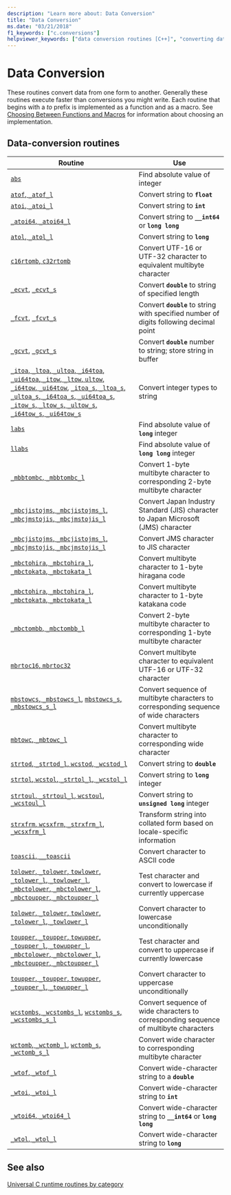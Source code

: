 ```yaml
---
description: "Learn more about: Data Conversion"
title: "Data Conversion"
ms.date: "03/21/2018"
f1_keywords: ["c.conversions"]
helpviewer_keywords: ["data conversion routines [C++]", "converting data"]
---
```

# Data Conversion

These routines convert data from one form to another. Generally these routines execute faster than conversions you might write. Each routine that begins with a *to* prefix is implemented as a function and as a macro. See [Choosing Between Functions and Macros](../c-runtime-library/recommendations-for-choosing-between-functions-and-macros.md) for information about choosing an implementation.

## Data-conversion routines

|Routine|Use|
|-------------|---------|
|[`abs`](../c-runtime-library/reference/abs-labs-llabs-abs64.md)|Find absolute value of integer|
|[`atof`, `_atof_l`](../c-runtime-library/reference/atof-atof-l-wtof-wtof-l.md)|Convert string to **`float`**|
|[`atoi`, `_atoi_l`](../c-runtime-library/reference/atoi-atoi-l-wtoi-wtoi-l.md)|Convert string to **`int`**|
|[`_atoi64`, `_atoi64_l`](../c-runtime-library/reference/atoi64-atoi64-l-wtoi64-wtoi64-l.md)|Convert string to **`__int64`** or **`long long`**|
|[`atol`, `_atol_l`](../c-runtime-library/reference/atol-atol-l-wtol-wtol-l.md)|Convert string to **`long`**|
|[`c16rtomb`, `c32rtomb`](../c-runtime-library/reference/c16rtomb-c32rtomb1.md)|Convert UTF-16 or UTF-32 character to equivalent multibyte character|
|[`_ecvt`](../c-runtime-library/reference/ecvt.md), [`_ecvt_s`](../c-runtime-library/reference/ecvt-s.md)|Convert **`double`** to string of specified length|
|[`_fcvt`](../c-runtime-library/reference/fcvt.md), [`_fcvt_s`](../c-runtime-library/reference/fcvt-s.md)|Convert **`double`** to string with specified number of digits following decimal point|
|[`_gcvt`](../c-runtime-library/reference/gcvt.md), [`_gcvt_s`](../c-runtime-library/reference/gcvt-s.md)|Convert **`double`** number to string; store string in buffer|
|[`_itoa`, `_ltoa`, `_ultoa`, `_i64toa`, `_ui64toa`, `_itow`, `_ltow`, `ultow`, `_i64tow`, `_ui64tow`](../c-runtime-library/reference/itoa-itow.md), [`_itoa_s`, `_ltoa_s`, `_ultoa_s`, `_i64toa_s`, `_ui64toa_s`, `_itow_s`, `_ltow_s`, `_ultow_s`, `_i64tow_s`, `_ui64tow_s`](../c-runtime-library/reference/itoa-s-itow-s.md)|Convert integer types to string|
|[`labs`](../c-runtime-library/reference/abs-labs-llabs-abs64.md)|Find absolute value of **`long`** integer|
|[`llabs`](../c-runtime-library/reference/abs-labs-llabs-abs64.md)|Find absolute value of **`long long`** integer|
|[`_mbbtombc`, `_mbbtombc_l`](../c-runtime-library/reference/mbbtombc-mbbtombc-l.md)|Convert 1-byte multibyte character to corresponding 2-byte multibyte character|
|[`_mbcjistojms`, `_mbcjistojms_l`, `_mbcjmstojis`, `_mbcjmstojis_l`](../c-runtime-library/reference/mbcjistojms-mbcjistojms-l-mbcjmstojis-mbcjmstojis-l.md)|Convert Japan Industry Standard (JIS) character to Japan Microsoft (JMS) character|
|[`_mbcjistojms`, `_mbcjistojms_l`, `_mbcjmstojis`, `_mbcjmstojis_l`](../c-runtime-library/reference/mbcjistojms-mbcjistojms-l-mbcjmstojis-mbcjmstojis-l.md)|Convert JMS character to JIS character|
|[`_mbctohira`, `_mbctohira_l`, `_mbctokata`, `_mbctokata_l`](../c-runtime-library/reference/mbctohira-mbctohira-l-mbctokata-mbctokata-l.md)|Convert multibyte character to 1-byte hiragana code|
|[`_mbctohira`, `_mbctohira_l`, `_mbctokata`, `_mbctokata_l`](../c-runtime-library/reference/mbctohira-mbctohira-l-mbctokata-mbctokata-l.md)|Convert multibyte character to 1-byte katakana code|
|[`_mbctombb`, `_mbctombb_l`](../c-runtime-library/reference/mbctombb-mbctombb-l.md)|Convert 2-byte multibyte character to corresponding 1-byte multibyte character|
|[`mbrtoc16`, `mbrtoc32`](../c-runtime-library/reference/mbrtoc16-mbrtoc323.md)|Convert multibyte character to equivalent UTF-16 or UTF-32 character|
|[`mbstowcs`, `_mbstowcs_l`](../c-runtime-library/reference/mbstowcs-mbstowcs-l.md), [`mbstowcs_s`, `_mbstowcs_s_l`](../c-runtime-library/reference/mbstowcs-s-mbstowcs-s-l.md)|Convert sequence of multibyte characters to corresponding sequence of wide characters|
|[`mbtowc`, `_mbtowc_l`](../c-runtime-library/reference/mbtowc-mbtowc-l.md)|Convert multibyte character to corresponding wide character|
|[`strtod`, `_strtod_l`, `wcstod`, `_wcstod_l`](../c-runtime-library/reference/strtod-strtod-l-wcstod-wcstod-l.md)|Convert string to **`double`**|
|[`strtol`, `wcstol`, `_strtol_l`, `_wcstol_l`](../c-runtime-library/reference/strtol-wcstol-strtol-l-wcstol-l.md)|Convert string to **`long`** integer|
|[`strtoul`, `_strtoul_l`, `wcstoul`, `_wcstoul_l`](../c-runtime-library/reference/strtoul-strtoul-l-wcstoul-wcstoul-l.md)|Convert string to **`unsigned long`** integer|
|[`strxfrm`, `wcsxfrm`, `_strxfrm_l`, `_wcsxfrm_l`](../c-runtime-library/reference/strxfrm-wcsxfrm-strxfrm-l-wcsxfrm-l.md)|Transform string into collated form based on locale-specific information|
|[`toascii`, `__toascii`](../c-runtime-library/reference/toascii-toascii.md)|Convert character to ASCII code|
|[`tolower`, `_tolower`, `towlower`, `_tolower_l`, `_towlower_l`](../c-runtime-library/reference/tolower-tolower-towlower-tolower-l-towlower-l.md), [`_mbctolower`, `_mbctolower_l`, `_mbctoupper`, `_mbctoupper_l`](../c-runtime-library/reference/mbctolower-mbctolower-l-mbctoupper-mbctoupper-l.md)|Test character and convert to lowercase if currently uppercase|
|[`tolower`, `_tolower`, `towlower`, `_tolower_l`, `_towlower_l`](../c-runtime-library/reference/tolower-tolower-towlower-tolower-l-towlower-l.md)|Convert character to lowercase unconditionally|
|[`toupper`, `_toupper`, `towupper`, `_toupper_l`, `_towupper_l`](../c-runtime-library/reference/toupper-toupper-towupper-toupper-l-towupper-l.md), [`_mbctolower`, `_mbctolower_l`, `_mbctoupper`, `_mbctoupper_l`](../c-runtime-library/reference/mbctolower-mbctolower-l-mbctoupper-mbctoupper-l.md)|Test character and convert to uppercase if currently lowercase|
|[`toupper`, `_toupper`, `towupper`, `_toupper_l`, `_towupper_l`](../c-runtime-library/reference/toupper-toupper-towupper-toupper-l-towupper-l.md)|Convert character to uppercase unconditionally|
|[`wcstombs`, `_wcstombs_l`](../c-runtime-library/reference/wcstombs-wcstombs-l.md), [`wcstombs_s`, `_wcstombs_s_l`](../c-runtime-library/reference/wcstombs-s-wcstombs-s-l.md)|Convert sequence of wide characters to corresponding sequence of multibyte characters|
|[`wctomb`, `_wctomb_l`](../c-runtime-library/reference/wctomb-wctomb-l.md), [`wctomb_s`, `_wctomb_s_l`](../c-runtime-library/reference/wctomb-s-wctomb-s-l.md)|Convert wide character to corresponding multibyte character|
|[`_wtof`, `_wtof_l`](../c-runtime-library/reference/atof-atof-l-wtof-wtof-l.md)|Convert wide-character string to a **`double`**|
|[`_wtoi`, `_wtoi_l`](../c-runtime-library/reference/atoi-atoi-l-wtoi-wtoi-l.md)|Convert wide-character string to **`int`**|
|[`_wtoi64`, `_wtoi64_l`](../c-runtime-library/reference/atoi64-atoi64-l-wtoi64-wtoi64-l.md)|Convert wide-character string to **`__int64`** or **`long long`**|
|[`_wtol`, `_wtol_l`](../c-runtime-library/reference/atol-atol-l-wtol-wtol-l.md)|Convert wide-character string to **`long`**|

## See also

[Universal C runtime routines by category](../c-runtime-library/run-time-routines-by-category.md)

